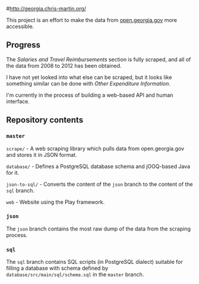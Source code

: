 #http://georgia.chris-martin.org/

This project is an effort to make the data from
[open.georgia.gov](http://www.open.georgia.gov/)
more accessible.

## Progress

The _Salaries and Travel Reimbursements_ section is fully scraped,
and all of the data from 2008 to 2012 has been obtained.

I have not yet looked into what else can be scraped, but it looks like
something similar can be done with _Other Expenditure Information_.

I'm currently in the process of building a web-based API and human interface.

## Repository contents

### `master`

`scrape/` -
A web scraping library which pulls data from open.georgia.gov and stores it in JSON format.

`database/` -
Defines a PostgreSQL database schema and jOOQ-based Java for it.

`json-to-sql/` -
Converts the content of the `json` branch to the content of the `sql` branch.

`web` -
Website using the Play framework.

### `json`

The `json` branch contains the most raw dump of the data from the scraping process.

### `sql`

The `sql` branch contains SQL scripts (in PostgreSQL dialect) suitable for filling a
database with schema defined by `database/src/main/sql/schema.sql` in the `master` branch.
